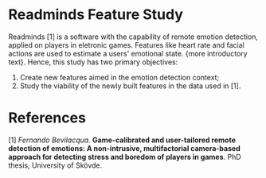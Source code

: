# Readminds Feature Study
Readminds [1] is a software with the capability of remote emotion detection, applied on players in eletronic games. Features like heart rate and facial actions are used to estimate a users' emotional state. {more introductory text}. Hence, this study has two primary objectives:
1. Create new features aimed in the emotion detection context;
2. Study the viability of the newly built features in the data used in [1].

# References
[1] _Fernando Bevilacqua_. **Game-calibrated and user-tailored remote detection of emotions:  A non-intrusive,  multifactorial camera-based approach for detecting stress and boredom of players in games**. PhD thesis, University of Skövde.

